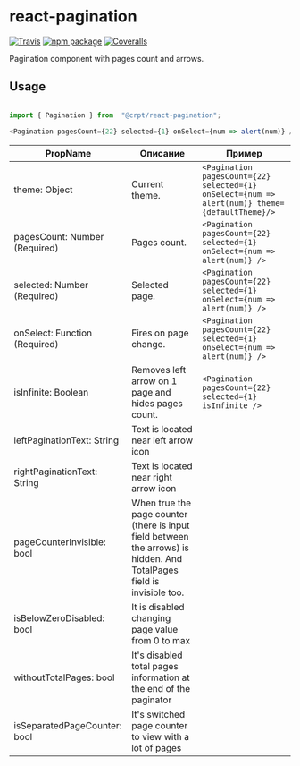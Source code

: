 # react-pagination

[![Travis][build-badge]][build]
[![npm package][npm-badge]][npm]
[![Coveralls][coveralls-badge]][coveralls]

Pagination component with pages count and arrows.

## Usage

```javascript

import { Pagination } from  "@crpt/react-pagination";

<Pagination pagesCount={22} selected={1} onSelect={num => alert(num)} />

```

| PropName | Описание | Пример |
|---|---|---|
| theme: Object | Current theme. |`<Pagination pagesCount={22} selected={1} onSelect={num => alert(num)} theme={defaultTheme}/>`  |
| pagesCount: Number (Required) | Pages count. |  `<Pagination pagesCount={22} selected={1} onSelect={num => alert(num)} />` |
| selected: Number (Required) | Selected page. |  `<Pagination pagesCount={22} selected={1} onSelect={num => alert(num)} />` |
| onSelect: Function (Required) | Fires on page change. |  `<Pagination pagesCount={22} selected={1} onSelect={num => alert(num)} />` |
| isInfinite: Boolean | Removes left arrow on 1 page and hides pages count. |  `<Pagination pagesCount={22} selected={1} isInfinite />` |
| leftPaginationText: String| Text is located near left arrow icon | |
| rightPaginationText: String| Text is located near right arrow icon | |
| pageCounterInvisible: bool | When true the page counter (there is input field between the arrows) is hidden. And TotalPages field is invisible too. | |
| isBelowZeroDisabled: bool | It is disabled changing page value from 0 to max | |
| withoutTotalPages: bool | It's disabled total pages information at the end of the paginator  | |
| isSeparatedPageCounter: bool | It's switched page counter to view with a lot of pages  | |



[build-badge]: https://img.shields.io/travis/user/repo/master.png?style=flat-square
[build]: https://travis-ci.org/user/repo

[npm-badge]: https://img.shields.io/npm/v/npm-package.png?style=flat-square
[npm]: https://www.npmjs.org/package/npm-package

[coveralls-badge]: https://img.shields.io/coveralls/user/repo/master.png?style=flat-square
[coveralls]: https://coveralls.io/github/user/repo
